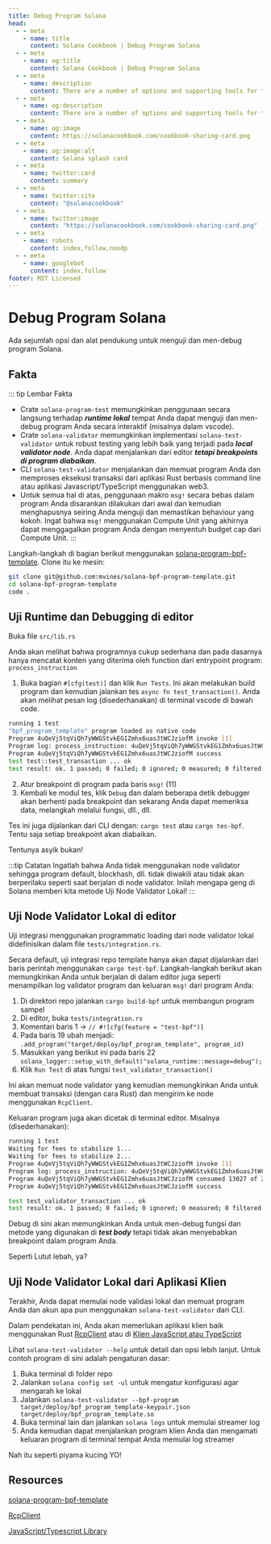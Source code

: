 ```yaml
---
title: Debug Program Solana
head:
  - - meta
    - name: title
      content: Solana Cookbook | Debug Program Solana
  - - meta
    - name: og:title
      content: Solana Cookbook | Debug Program Solana
  - - meta
    - name: description
      content: There are a number of options and supporting tools for testing and debugging a Solana BPF program.
  - - meta
    - name: og:description
      content: There are a number of options and supporting tools for testing and debugging a Solana BPF program.
  - - meta
    - name: og:image
      content: https://solanacookbook.com/cookbook-sharing-card.png
  - - meta
    - name: og:image:alt
      content: Solana splash card
  - - meta
    - name: twitter:card
      content: summary
  - - meta
    - name: twitter:site
      content: "@solanacookbook"
  - - meta
    - name: twitter:image
      content: "https://solanacookbook.com/cookbook-sharing-card.png"
  - - meta
    - name: robots
      content: index,follow,noodp
  - - meta
    - name: googlebot
      content: index,follow
footer: MIT Licensed
---
```

# Debug Program Solana

Ada sejumlah opsi dan alat pendukung untuk menguji dan men-debug program Solana.

## Fakta

::: tip Lembar Fakta
- Crate `solana-program-test` memungkinkan penggunaan secara langsung terhadap **_runtime lokal_** tempat Anda dapat menguji dan men-debug
program Anda secara interaktif (misalnya dalam vscode).
- Crate `solana-validator` memungkinkan implementasi `solana-test-validator` untuk robust testing yang lebih baik yang terjadi pada **_local validator node_**. Anda dapat menjalankan dari editor **_tetapi breakpoints di
program diabaikan_**.
- CLI `solana-test-validator` menjalankan dan memuat program Anda dan memproses eksekusi transaksi dari
aplikasi Rust berbasis command line atau aplikasi Javascript/TypeScript menggunakan web3.
- Untuk semua hal di atas, penggunaan makro `msg!` secara bebas dalam program Anda disarankan dilakukan dari awal dan kemudian
menghapusnya seiring Anda menguji dan memastikan behaviour yang kokoh. Ingat bahwa `msg!` menggunakan Compute Unit yang
akhirnya dapat menggagalkan program Anda dengan menyentuh budget cap dari Compute Unit.
:::


Langkah-langkah di bagian berikut menggunakan [solana-program-bpf-template](#resources). Clone itu ke
mesin:
```bash
git clone git@github.com:mvines/solana-bpf-program-template.git
cd solana-bpf-program-template
code .
```

## Uji Runtime dan Debugging di editor

Buka file `src/lib.rs`

Anda akan melihat bahwa programnya cukup sederhana dan pada dasarnya hanya mencatat konten yang diterima oleh function dari entrypoint program: `process_instruction`

1. Buka bagian `#[cfg(test)]` dan klik `Run Tests`. Ini akan melakukan build program dan kemudian
jalankan tes `async fn test_transaction()`. Anda akan melihat pesan log (disederhanakan) di terminal vscode di bawah code.

```bash
running 1 test
"bpf_program_template" program loaded as native code
Program 4uQeVj5tqViQh7yWWGStvkEG1Zmhx6uasJtWCJziofM invoke [1]
Program log: process_instruction: 4uQeVj5tqViQh7yWWGStvkEG1Zmhx6uasJtWCJziofM: 1 accounts, data=[1, 2, 3]
Program 4uQeVj5tqViQh7yWWGStvkEG1Zmhx6uasJtWCJziofM success
test test::test_transaction ... ok
test result: ok. 1 passed; 0 failed; 0 ignored; 0 measured; 0 filtered out; finished in 33.41s
```

2. Atur breakpoint di program pada baris `msg!` (11)
3. Kembali ke modul tes, klik `Debug` dan dalam beberapa detik debugger akan berhenti pada breakpoint dan sekarang Anda dapat memeriksa data, melangkah melalui fungsi, dll., dll.

Tes ini juga dijalankan dari CLI dengan:
`cargo test` atau `cargo tes-bpf`. Tentu saja setiap breakpoint akan diabaikan.

Tentunya asyik bukan!

:::tip Catatan
Ingatlah bahwa Anda tidak menggunakan node validator sehingga program default, blockhash, dll. tidak diwakili atau
tidak akan berperilaku seperti saat berjalan di node validator. Inilah mengapa geng di Solana memberi kita metode Uji Node Validator Lokal!
:::

## Uji Node Validator Lokal di editor
Uji integrasi menggunakan programmatic loading dari node validator lokal didefinisikan dalam file `tests/integration.rs`.

Secara default, uji integrasi repo template hanya akan dapat dijalankan dari baris perintah
menggunakan `cargo test-bpf`. Langkah-langkah berikut akan memungkinkan Anda untuk berjalan di dalam editor juga seperti menampilkan log validator program dan keluaran `msg!` dari program Anda:

1. Di direktori repo jalankan `cargo build-bpf` untuk membangun program sampel
2. Di editor, buka `tests/integration.rs`
3. Komentari baris 1 -> `// #![cfg(feature = "test-bpf")]`
4. Pada baris 19 ubah menjadi: `.add_program("target/deploy/bpf_program_template", program_id)`
5. Masukkan yang berikut ini pada baris 22 `solana_logger::setup_with_default("solana_runtime::message=debug");`
6. Klik `Run Test` di atas fungsi `test_validator_transaction()`

Ini akan memuat node validator yang kemudian memungkinkan Anda untuk membuat transaksi (dengan cara Rust) dan mengirim ke node menggunakan `RcpClient`.

Keluaran program juga akan dicetak di terminal editor. Misalnya (disederhanakan):
```bash
running 1 test
Waiting for fees to stabilize 1...
Waiting for fees to stabilize 2...
Program 4uQeVj5tqViQh7yWWGStvkEG1Zmhx6uasJtWCJziofM invoke [1]
Program log: process_instruction: 4uQeVj5tqViQh7yWWGStvkEG1Zmhx6uasJtWCJziofM: 1 accounts, data=[1, 2, 3]
Program 4uQeVj5tqViQh7yWWGStvkEG1Zmhx6uasJtWCJziofM consumed 13027 of 200000 compute units
Program 4uQeVj5tqViQh7yWWGStvkEG1Zmhx6uasJtWCJziofM success

test test_validator_transaction ... ok
test result: ok. 1 passed; 0 failed; 0 ignored; 0 measured; 0 filtered out; finished in 6.40s
```

Debug di sini akan memungkinkan Anda untuk men-debug fungsi dan metode yang digunakan di **_test body_** tetapi tidak akan menyebabkan breakpoint dalam program Anda.

Seperti Lutut lebah, ya?

## Uji Node Validator Lokal dari Aplikasi Klien
Terakhir, Anda dapat memulai node validasi lokal dan memuat program Anda dan akun apa pun menggunakan `solana-test-validator` dari CLI.

Dalam pendekatan ini, Anda akan memerlukan aplikasi klien baik menggunakan Rust [RcpClient](#resources) atau di
[Klien JavaScript atau TypeScript](#resources)

Lihat `solana-test-validator --help` untuk detail dan opsi lebih lanjut. Untuk contoh program di sini adalah pengaturan dasar:
1. Buka terminal di folder repo
2. Jalankan `solana config set -ul` untuk mengatur konfigurasi agar mengarah ke lokal
3. Jalankan `solana-test-validator --bpf-program target/deploy/bpf_program_template-keypair.json target/deploy/bpf_program_template.so`
4. Buka terminal lain dan jalankan `solana logs` untuk memulai streamer log
5. Anda kemudian dapat menjalankan program klien Anda dan mengamati keluaran program di terminal tempat Anda memulai log streamer

Nah itu seperti piyama kucing YO!

## Resources
[solana-program-bpf-template](https://github.com/mvines/solana-bpf-program-template)

[RcpClient](https://docs.rs/solana-client/latest/solana_client/rpc_client/struct.RpcClient.html)

[JavaScript/Typescript Library](https://solana-labs.github.io/solana-web3.js/)
